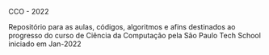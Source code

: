 CCO - 2022

Repositório para as aulas, códigos, algoritmos e afins destinados ao progresso do curso de Ciência da Computação pela São Paulo Tech School iniciado em Jan-2022
